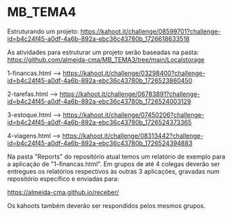 # MB_TEMA4
Estruturando um projeto: https://kahoot.it/challenge/08599701?challenge-id=b4c24f45-a0df-4a6b-892a-ebc36c43780b_1726618633518

As atividades para estruturar um projeto serão baseadas na pasta: https://github.com/almeida-cma/MB_TEMA3/tree/main/Localstorage

1-financas.html --> https://kahoot.it/challenge/03298400?challenge-id=b4c24f45-a0df-4a6b-892a-ebc36c43780b_1726523860450

2-tarefas.html --> https://kahoot.it/challenge/06783891?challenge-id=b4c24f45-a0df-4a6b-892a-ebc36c43780b_1726524003129

3-estoque.html --> https://kahoot.it/challenge/07450206?challenge-id=b4c24f45-a0df-4a6b-892a-ebc36c43780b_1726524373365

4-viagens.html --> https://kahoot.it/challenge/08313442?challenge-id=b4c24f45-a0df-4a6b-892a-ebc36c43780b_1726524394883

Na pasta "Reports" do repositório atual temos um relatório de exemplo para a aplicação de "1-financas.html". Em grupos de até 4 colegas deverão ser entregues os relatórios respectivos às outras 3 aplicações, gravadas num repositório específico e enviadas para:

https://almeida-cma.github.io/receber/

Os kahoots também deverão ser respondidos pelos mesmos grupos.
